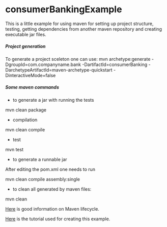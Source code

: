 consumerBankingExample
======================

This is a little example for using maven for setting up project structure, testing, getting dependencies from another maven repository and creating executable jar files.

##### Project generation
To generate a project sceleton one can use:
mvn archetype:generate -DgroupId=com.companyname.bank -DartifactId=consumerBanking -DarchetypeArtifactId=maven-archetype-quickstart -DinteractiveMode=false 

##### Some maven commands

* to generate a jar with running the tests

mvn clean package
* compilation

mvn clean compile

* test

mvn test

* to generate a runnable jar

After editing the pom.xml one needs to run 

mvn clean compile assembly:single

* to clean all generated by maven files:
 
mvn clean

[Here](http://maven.apache.org/guides/introduction/introduction-to-the-lifecycle.html) is good information on Maven lifecycle.

[Here](http://www.tutorialspoint.com/maven/maven_creating_project.htm) is the tutorial used for creating this example.
